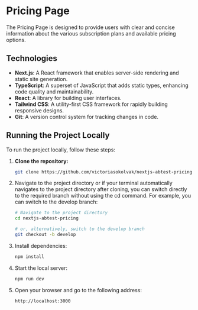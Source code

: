 # Pricing Page

The Pricing Page is designed to provide users with clear and concise information about the various subscription plans and available pricing options.

## Technologies

- **Next.js**: A React framework that enables server-side rendering and static site generation.
- **TypeScript**: A superset of JavaScript that adds static types, enhancing code quality and maintainability.
- **React**: A library for building user interfaces.
- **Tailwind CSS**: A utility-first CSS framework for rapidly building responsive designs.
- **Git**: A version control system for tracking changes in code.

## Running the Project Locally

To run the project locally, follow these steps:

1. **Clone the repository:**

   ```bash
   git clone https://github.com/victoriasokolvak/nextjs-abtest-pricing.git

2. Navigate to the project directory or if your terminal automatically navigates to the project directory after cloning, you can switch directly to the required branch without using the cd command. For example, you can switch to the develop branch:
   
   ```bash
   # Navigate to the project directory
   cd nextjs-abtest-pricing

   # or, alternatively, switch to the develop branch
   git checkout -b develop

3. Install dependencies:

   ```bash
   npm install

5. Start the local server:
   
   ```bash
   npm run dev

6. Open your browser and go to the following address:

   ```bash
   http://localhost:3000
